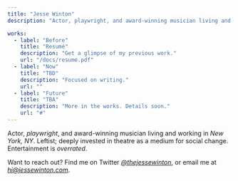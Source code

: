 ```yaml
---
title: "Jesse Winton"
description: "Actor, playwright, and award-winning musician living and working in NYC."

works:
  - label: "Before"
    title: "Resumé"
    description: "Get a glimpse of my previous work."
    url: "/docs/resume.pdf"
  - label: "Now"
    title: "TBD"
    description: "Focused on writing."
    url: ""
  - label: "Future"
    title: "TBA"
    description: "More in the works. Details soon."
    url: "#"
---
```


Actor, _playwright_, and award-winning musician living and working in _New York, NY_. Leftist; deeply invested in theatre as a medium for social change. Entertainment is _overrated_.

Want to reach out? Find me on Twitter _[@thejessewinton](https://twitter.com/thejessewinton)_, or email me at _[hi@jessewinton.com](mailto:hi@jessewinton.com)_.
